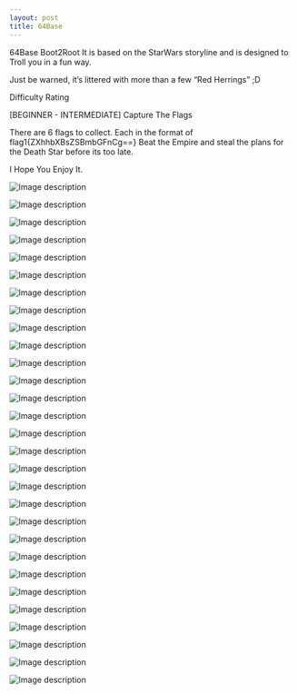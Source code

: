 ```yaml
---
layout: post
title: 64Base
---
```

64Base Boot2Root
It is based on the StarWars storyline and is designed to Troll you in a fun way.

Just be warned, it’s littered with more than a few “Red Herrings” ;D

Difficulty Rating

[BEGINNER - INTERMEDIATE]
Capture The Flags

There are 6 flags to collect. Each in the format of flag1{ZXhhbXBsZSBmbGFnCg==} Beat the Empire and steal the plans for the Death Star before its too late.

I Hope You Enjoy It.

![Image description](/images/64base-1.png)

![Image description](/images/64base-2.png)

![Image description](/images/64base-3.png)

![Image description](/images/464basehtml.png)

![Image description](/images/64base-4.png)

![Image description](/images/64base-5.png)

![Image description](/images/64base-6.png)

![Image description](/images/64base-7.png)

![Image description](/images/64base-8.png)

![Image description](/images/11-64basenikto1.png)

![Image description](/images/12-64basenikto2.png)

![Image description](/images/13-base64robots.png)

![Image description](/images/17-64baseimperialclass2.png)

![Image description](/images/16-64baseimperialclass1.png)

![Image description](/images/18-64baseimperialclass3.png)

![Image description](/images/19-64basebountyhunter.png)

![Image description](/images/20-64basebountyhunterviewsource.png)

![Image description](/images/26-64base.png)

![Image description](/images/27-64base.png)

![Image description](/images/28-64base.png)

![Image description](/images/29-64base.png)

![Image description](/images/30-64base.png)

![Image description](/images/31-64base.png)

![Image description](/images/32-64base.png)

![Image description](/images/33-64base.png)

![Image description](/images/21-64base.png)

![Image description](/images/23-64base.png)

![Image description](/images/24-64base.png)

![Image description](/images/25-64base.png)


